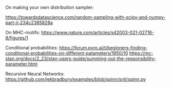 On making your own distribution sampler:

https://towardsdatascience.com/random-sampling-with-scipy-and-numpy-part-ii-234c2385828a

On MHC-motifs: https://www.nature.com/articles/s42003-021-02716-8/figures/1

Conditional probabilities:
https://forum.pyro.ai/t/beginners-finding-conditional-probabilities-on-different-patameters/1950/10
https://mc-stan.org/docs/2_23/stan-users-guide/summing-out-the-responsibility-parameter.html

Recursive Neural Networks:
https://github.com/jekbradbury/examples/blob/spinn/snli/spinn.py